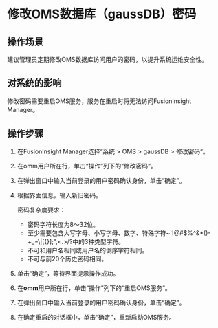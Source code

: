 # 修改OMS数据库（gaussDB）密码<a name="admin_guide_000161"></a>

## 操作场景<a name="zh-cn_topic_0263899431_zh-cn_topic_0193195795_section1834132911473"></a>

建议管理员定期修改OMS数据库访问用户的密码，以提升系统运维安全性。

## 对系统的影响<a name="zh-cn_topic_0263899431_zh-cn_topic_0193195795_section1616558911473"></a>

修改密码需要重启OMS服务，服务在重启时将无法访问FusionInsight Manager。

## 操作步骤<a name="zh-cn_topic_0263899431_zh-cn_topic_0193195795_section178102217357"></a>

1.  在FusionInsight Manager选择“系统  \>  OMS  \>  gaussDB  \>  修改密码“。
2.  在omm用户所在行，单击“操作”列下的“修改密码“。
3.  在弹出窗口中输入当前登录的用户密码确认身份，单击“确定”。
4.  根据界面信息，输入新旧密码。

    密码复杂度要求：

    -   密码字符长度为8～32位。
    -   至少需要包含大写字母、小写字母、数字、特殊字符\~\`!@\#$%^&\*\(\)-+\_=\\|\[\{\}\];",<.\>/?中的3种类型字符。
    -   不可和用户名相同或用户名的倒序字符相同。
    -   不可与前20个历史密码相同。

5.  单击“确定”，等待界面提示操作成功。
6.  在**omm**用户所在行，单击“操作”列下的“重启OMS服务“。
7.  在弹出窗口中输入当前登录的用户密码确认身份，单击“确定”。
8.  在确定重启的对话框中，单击“确定”，重新启动OMS服务。

